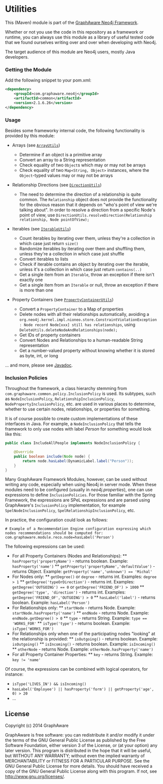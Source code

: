 Utilities
=========

This (Maven) module is part of the [GraphAware Neo4j Framework](https://github.com/graphaware/neo4j-framework).

Whether or not you use the code in this repository as a framework or runtime, you can always use this module as a library
of useful tested code that we found ourselves writing over and over when developing with Neo4j.

The target audience of this module are Neo4j users, mostly Java developers.

### Getting the Module

Add the following snippet to your pom.xml:

```xml
<dependency>
    <groupId>com.graphaware.neo4j</groupId>
    <artifactId>common</artifactId>
    <version>2.1.6.26</version>
</dependency>
```

### Usage

Besides some frameworky internal code, the following functionality is provided by this module:

* Arrays (see [`ArrayUtils`](http://graphaware.com/site/framework/latest/apidocs/com/graphaware/common/util/ArrayUtils.html))
    * Determine if an object is a primitive array
    * Convert an array to a String representation
    * Check equality of two `Object`s which may or may not be arrays
    * Check equality of two `Map<String, Object>` instances, where the `Object`-typed values may or may not be arrays

* Relationship Directions (see [`DirectionUtils`](http://graphaware.com/site/framework/latest/apidocs/com/graphaware/common/util/DirectionUtils.html))
    * The need to determine the direction of a relationship is quite common. The `Relationship` object does not provide the
      functionality for the obvious reason that it depends on "who's point of view we're talking about". In order to resolve
      a direction from a specific Node's point of view, use `DirectionUtils.resolveDirection(Relationship relationship, Node pointOfView);`

* Iterables (see [`IterableUtils`](http://graphaware.com/site/framework/latest/apidocs/com/graphaware/common/util/IterableUtils.html))
    * Count iterables by iterating over them, unless they're a collection in which case just return `size()`
    * Randomize iterables by iterating over them and shuffling them, unless they're a collection in which case just shuffle
    * Convert iterables to lists
    * Check if iterable contains an object by iterating over the iterable, unless it's a collection in which case just return `contains(..)`
    * Get a single item from an `Iterable`, throw an exception if there isn't exactly one
    * Get a single item from an `Iterable` or null, throw an exception if there is more than one

* Property Containers (see [`PropertyContainerUtils`](http://graphaware.com/site/framework/latest/apidocs/com/graphaware/common/util/PropertyContainerUtils.html))
    * Convert a `PropertyContainer` to a Map of properties
    * Delete nodes with all their relationships automatically, avoiding a `org.neo4j.kernel.impl.nioneo.store.ConstraintViolationException: Node record Node[xxx] still has relationships`, using `DeleteUtils.deleteNodeAndRelationships(node);`
    * Get IDs of property containers
    * Convert Nodes and Relationships to a human-readable String representation
    * Get a number-valued property without knowing whether it is stored as byte, int, or long

... and more, please see [Javadoc](http://graphaware.com/site/framework/latest/apidocs/com/graphaware/common/util/package-summary.html).

### Inclusion Policies

Throughout the framework, a class hierarchy stemming from `com.graphaware.common.policy.InclusionPolicy` is used. Its
subtypes, such as `NodeInclusionPolicy`, `RelationshipInclusionPolicy`, `NodePropertyInclusionPolicy`, etc. are used
in various places to determine, whether to use certain nodes, relationships, or properties for something.

It is of course possible to create custom implementations of these interfaces in Java. For example, a `NodeInclusionPolicy`
that tells the framework to only use nodes with label _Person_ for something would look like this:

```java
public class IncludeAllPeople implements NodeInclusionPolicy {

    @Override
    public boolean include(Node node) {
        return node.hasLabel(DynamicLabel.label("Person"));
    }
}
```

Many GraphAware Framework Modules, however, can be used without writing any code, especially when using Neo4j in server mode.
When these modules need to be configured (usually in _neo4j.properties_), one can use expressions to define `InclusionPolicies`.
For those familiar with the Spring Framework, the expressions are SPeL expressions and are parsed using GraphAware's
`InclusionPolicy` implementation, for example `SpelNodeInclusionPolicy`, `SpelRelationshipInclusionPolicy`, etc.

In practice, the configuration could look as follows:

```
# Example of a Recommendation Engine configuration expressing which nodes recommendations should be computed for:
com.graphaware.module.reco.node=hasLabel('Person')
```

The following expressions can be used:
* For all Property Containers (Nodes and Relationships):
** `hasProperty('propertyName')` - returns boolean. Example: `hasProperty('name')`
** `getProperty('propertyName','defaultValue')` - returns Object. Example: `getProperty('name','unknown') == 'Michal'`
* For Nodes only:
** `getDegree()` or `degree` - returns int. Examples: `degree > 1`
** `getDegree('typeOrDirection')` - returns int. Examples: `getDegree('OUTGOING') == 0` or `getDegree('FRIEND_OF') > 1000`
** `getDegree('type', 'direction')` - returns int. Examples: `getDegree('FRIEND_OF','OUTGOING') > 0`
** `hasLabel('label')` - returns boolean. Example: `hasLabel('Person')`
* For Relationships only:
** `startNode` - returns Node. Example: `startNode.hasProperty('name')`
** `endNode` - returns Node. Example: `endNode.getDegree() > 0`
** `type` - returns String. Example: `type == 'WORKS_FOR'`
** `isType('type')` - returns boolean. Example: `isType('WORKS_FOR')`
* For Relationships only when one of the participating nodes "looking" at the relationship is provided:
** `isOutgoing()` - returns boolean. Example: `isOutgoing()`
** `isIncoming()` - returns boolean. Example: `isIncoming()`
** `otherNode` - returns Node. Example: `otherNode.hasProperty('name')`
* For all Property Container Properties:
** `key` - returns String. Example: `key != 'name'`

Of course, the expressions can be combined with logical operators, for instance:
* `isType('LIVES_IN') && isIncoming()`
* `hasLabel('Employee') || hasProperty('form') || getProperty('age', 0) > 20`
* ...


License
-------

Copyright (c) 2014 GraphAware

GraphAware is free software: you can redistribute it and/or modify it under the terms of the GNU General Public License
as published by the Free Software Foundation, either version 3 of the License, or (at your option) any later version.
This program is distributed in the hope that it will be useful, but WITHOUT ANY WARRANTY; without even the implied
warranty of MERCHANTABILITY or FITNESS FOR A PARTICULAR PURPOSE. See the GNU General Public License for more details.
You should have received a copy of the GNU General Public License along with this program.
If not, see <http://www.gnu.org/licenses/>.
